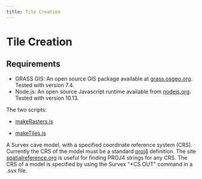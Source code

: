 ```yaml
---
title: Tile Creation
---
```

# Tile Creation

## Requirements

* GRASS GIS: An open source GIS package available at [grass.osgeo.org](https://grass.osgeo.org/). Tested with version 7.4.
* Node.js: An open source Javascript runtime available from [nodejs.org](https://nodejs.org/). Tested with version 10.13.

The two scripts:

* [makeRasters.js](https://github.com/aardgoose/CaveView.js/blob/dev/tools/makeRasters.js)

* [makeTiles.js](https://github.com/aardgoose/CaveView.js/blob/dev/tools/makeRasters.js)

A Survex cave model, with a specified coordinate reference system (CRS). Currently the CRS of the model must be a standard [proj4](https://proj4.org/) definition. The site [spatialreference.org](http://spatialreference.org/) is useful for finding PROJ4 strings for any CRS. The CRS of a model is specified by using the Survex "*CS OUT" command in a .svx file.




